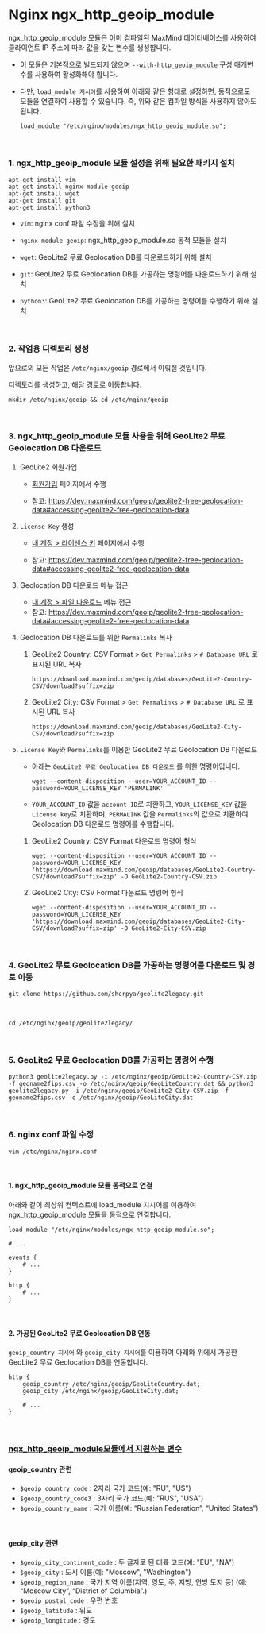 # Nginx ngx_http_geoip_module

ngx_http_geoip_module 모듈은 이미 컴파일된 MaxMind 데이터베이스를 사용하여 클라이언트 IP 주소에 따라 값을 갖는 변수를 생성합니다. 

- 이 모듈은 기본적으로 빌드되지 않으며 `--with-http_geoip_module` 구성 매개변수를 사용하여 활성화해야 합니다.

- 다만, `load_module 지시어`를 사용하여 아래와 같은 형태로 설정하면, 동적으로도 모듈을  연결하여 사용할 수 있습니다. 즉, 위와 같은 컴파일 방식을 사용하지 않아도 됩니다.

  ```nginx
  load_module "/etc/nginx/modules/ngx_http_geoip_module.so";
  ```

<br>

### 1. ngx_http_geoip_module 모듈 설정을 위해 필요한 패키지 설치

```nginx
apt-get install vim
apt-get install nginx-module-geoip
apt-get install wget
apt-get install git
apt-get install python3
```

- `vim`: nginx conf 파일 수정을 위해 설치

- `nginx-module-geoip`: ngx_http_geoip_module.so 동적 모듈을 설치

- `wget`: GeoLite2 무료 Geolocation DB를 다운로드하기 위해 설치
- `git`: GeoLite2 무료 Geolocation DB를 가공하는 명령어를 다운로드하기 위해 설치

- `python3`: GeoLite2 무료 Geolocation DB를 가공하는 명령어를 수행하기 위해 설치

<br>

### 2. 작업용 디렉토리 생성

앞으로의 모든 작업은 `/etc/nginx/geoip` 경로에서 이뤄질 것입니다.

디렉토리를 생성하고, 해당 경로로 이동합니다.

```shell
mkdir /etc/nginx/geoip && cd /etc/nginx/geoip
```

<br>

### 3. ngx_http_geoip_module 모듈 사용을 위해 GeoLite2 무료 Geolocation DB 다운로드

1. GeoLite2 회원가입

   - [회원가입](https://www.maxmind.com/en/geolite2/signup) 페이지에서 수행

   - 참고: https://dev.maxmind.com/geoip/geolite2-free-geolocation-data#accessing-geolite2-free-geolocation-data

2. `License Key` 생성

   - [내 계정 > 라이센스 키](https://www.maxmind.com/en/accounts/current/license-key) 페이지에서 수행

   - 참고: https://dev.maxmind.com/geoip/geolite2-free-geolocation-data#accessing-geolite2-free-geolocation-data

3. Geolocation DB 다운로드 메뉴 접근

   - [내 계정 > 파일 다운로드](https://www.maxmind.com/en/accounts/current/geoip/downloads) 메뉴 접근
   - 참고: https://dev.maxmind.com/geoip/geolite2-free-geolocation-data#accessing-geolite2-free-geolocation-data

4. Geolocation DB 다운로드를 위한 `Permalinks` 복사

   1. GeoLite2 Country: CSV Format > `Get Permalinks` > `# Database URL` 로 표시된 URL 복사

      ```
      https://download.maxmind.com/geoip/databases/GeoLite2-Country-CSV/download?suffix=zip
      ```

   2. GeoLite2 City: CSV Format > `Get Permalinks` > `# Database URL` 로 표시된 URL 복사

      ```
      https://download.maxmind.com/geoip/databases/GeoLite2-City-CSV/download?suffix=zip
      ```

5. `License Key`와 `Permalinks`를 이용한 GeoLite2 무료 Geolocation DB 다운로드

   - 아래는 `GeoLite2 무료 Geolocation DB 다운로드` 를 위한 명령어입니다.

     ```
     wget --content-disposition --user=YOUR_ACCOUNT_ID --password=YOUR_LICENSE_KEY 'PERMALINK'
     ```

   - `YOUR_ACCOUNT_ID` 값을 `account ID`로 치환하고,  `YOUR_LICENSE_KEY` 값을 `License key`로 치환하며, `PERMALINK` 값을 `Permalinks`의 값으로 치환하여 Geolocation DB 다운로드 명령어를 수행합니다.

   1. GeoLite2 Country: CSV Format 다운로드 명령어 형식

      ```shell
      wget --content-disposition --user=YOUR_ACCOUNT_ID --password=YOUR_LICENSE_KEY 'https://download.maxmind.com/geoip/databases/GeoLite2-Country-CSV/download?suffix=zip' -O GeoLite2-Country-CSV.zip
      ```

   2. GeoLite2 City: CSV Format 다운로드 명령어 형식

      ```shell
      wget --content-disposition --user=YOUR_ACCOUNT_ID --password=YOUR_LICENSE_KEY 'https://download.maxmind.com/geoip/databases/GeoLite2-City-CSV/download?suffix=zip' -O GeoLite2-City-CSV.zip
      ```

<br>

### 4. GeoLite2 무료 Geolocation DB를 가공하는 명령어를 다운로드 및 경로 이동

```shell
git clone https://github.com/sherpya/geolite2legacy.git
```

<br>

```shell
cd /etc/nginx/geoip/geolite2legacy/
```

<br>

### 5. GeoLite2 무료 Geolocation DB를 가공하는 명령어 수행

```shell
python3 geolite2legacy.py -i /etc/nginx/geoip/GeoLite2-Country-CSV.zip -f geoname2fips.csv -o /etc/nginx/geoip/GeoLiteCountry.dat && python3 geolite2legacy.py -i /etc/nginx/geoip/GeoLite2-City-CSV.zip -f geoname2fips.csv -o /etc/nginx/geoip/GeoLiteCity.dat
```

<br>

### 6. nginx conf 파일 수정

```nginx
vim /etc/nginx/nginx.conf
```

<br>

#### 1. ngx_http_geoip_module 모듈 동적으로 연결

아래와 같이 최상위 컨텍스트에 load_module 지시어를 이용하여 ngx_http_geoip_module 모듈을 동적으로 연결합니다.

```
load_module "/etc/nginx/modules/ngx_http_geoip_module.so";

# ...

events {
	# ...
}

http {
	# ...
}
```

<br>

#### 2. 가공된 GeoLite2 무료 Geolocation DB 연동

`geoip_country 지시어` 와 `geoip_city 지시어`를 이용하여 아래와 위에서 가공한 GeoLite2 무료 Geolocation DB를 연동합니다.

```nginx
http {
	geoip_country /etc/nginx/geoip/GeoLiteCountry.dat;
    geoip_city /etc/nginx/geoip/GeoLiteCity.dat;
    
    # ...
}
```

<br>

### [ngx_http_geoip_module모듈에서 지원하는 변수](https://nginx.org/en/docs/http/ngx_http_geoip_module.html)

#### geoip_country 관련

- `$geoip_country_code` : 2자리 국가 코드(예: "RU", "US")
- `$geoip_country_code3` : 3자리 국가 코드(예: "RUS", "USA")
- `$geoip_country_name` : 국가 이름(예: “Russian Federation”, “United States”)

<br>

#### geoip_city 관련

- `$geoip_city_continent_code` : 두 글자로 된 대륙 코드(예: "EU", "NA")
- `$geoip_city` : 도시 이름(예: "Moscow", "Washington")
- `$geoip_region_name` : 국가 지역 이름(지역, 영토, 주, 지방, 연방 토지 등) (예: “Moscow City”, “District of Columbia”.)
- `$geoip_postal_code` : 우편 번호
- `$geoip_latitude` : 위도
- `$geoip_longitude` : 경도